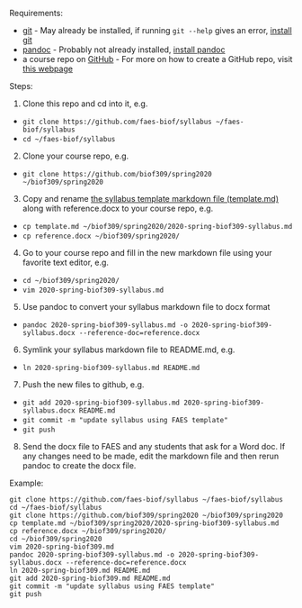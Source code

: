 Requirements:
- [git](https://git-scm.com/) - May already be installed, if running `git --help` gives an error, [install git](https://www.atlassian.com/git/tutorials/install-git)
- [pandoc](https://pandoc.org/) - Probably not already installed, [install pandoc](https://pandoc.org/installing.html)
- a course repo on [GitHub](https://github.com/) - For more on how to create a GitHub repo, visit [this webpage](https://help.github.com/en/github/getting-started-with-github/create-a-repo)

Steps:
1. Clone this repo and cd into it, e.g.
- `git clone https://github.com/faes-biof/syllabus ~/faes-biof/syllabus`
- `cd ~/faes-biof/syllabus`
2. Clone your course repo, e.g.
- `git clone https://github.com/biof309/spring2020 ~/biof309/spring2020`
3. Copy and rename [the syllabus template markdown file (template.md)](/template.md) along with reference.docx to your course repo, e.g.
- `cp template.md ~/biof309/spring2020/2020-spring-biof309-syllabus.md`
- `cp reference.docx ~/biof309/spring2020/`
4. Go to your course repo and fill in the new markdown file using your favorite text editor, e.g.
- `cd ~/biof309/spring2020/`
- `vim 2020-spring-biof309-syllabus.md`
5. Use pandoc to convert your syllabus markdown file to docx format
- `pandoc 2020-spring-biof309-syllabus.md -o 2020-spring-biof309-syllabus.docx --reference-doc=reference.docx`
6. Symlink your syllabus markdown file to README.md, e.g.
- `ln 2020-spring-biof309-syllabus.md README.md`
7. Push the new files to github, e.g.
- `git add 2020-spring-biof309-syllabus.md 2020-spring-biof309-syllabus.docx README.md`
- `git commit -m "update syllabus using FAES template"`
- `git push`
8. Send the docx file to FAES and any students that ask for a Word doc. If any changes need to be made, edit the markdown file and then rerun pandoc to create the docx file.

Example:
```
git clone https://github.com/faes-biof/syllabus ~/faes-biof/syllabus
cd ~/faes-biof/syllabus
git clone https://github.com/biof309/spring2020 ~/biof309/spring2020
cp template.md ~/biof309/spring2020/2020-spring-biof309-syllabus.md
cp reference.docx ~/biof309/spring2020/
cd ~/biof309/spring2020
vim 2020-spring-biof309.md
pandoc 2020-spring-biof309-syllabus.md -o 2020-spring-biof309-syllabus.docx --reference-doc=reference.docx
ln 2020-spring-biof309.md README.md
git add 2020-spring-biof309.md README.md
git commit -m "update syllabus using FAES template"
git push
```




